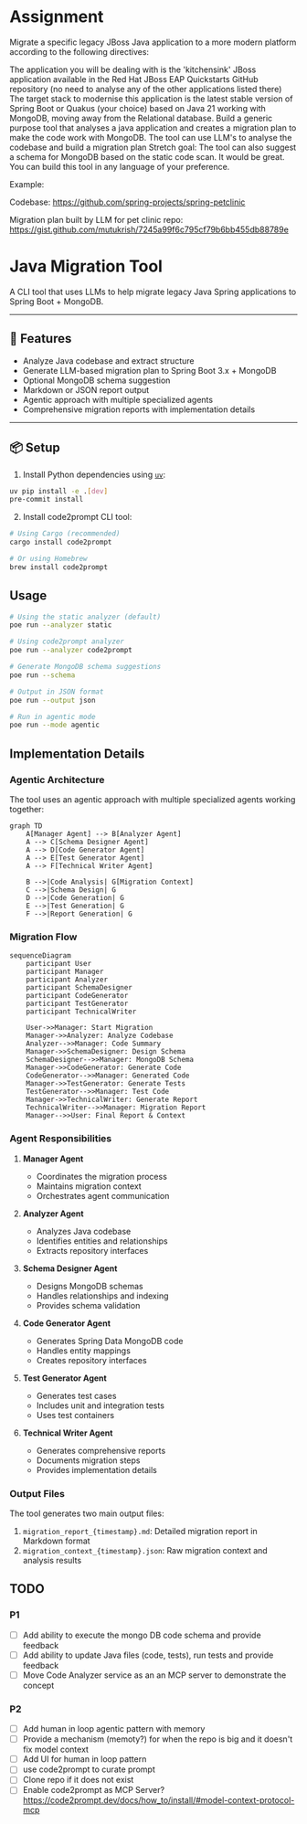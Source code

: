 # Assignment

Migrate a specific legacy JBoss Java application to a more modern platform according to the following directives:

The application you will be dealing with is the 'kitchensink' JBoss application available in the Red Hat JBoss EAP Quickstarts GitHub repository (no need to analyse any of the other applications listed there)
The target stack to modernise this application is the latest stable version of Spring Boot or Quakus (your choice) based on Java 21 working with MongoDB, moving away from the Relational database.
Build a generic purpose tool that analyses a java application and creates a migration plan to make the code work with MongoDB.
The tool can use LLM's to analyse the codebase and build a migration plan
Stretch goal: The tool can also suggest a schema for MongoDB based on the static code scan. It would be great.
You can build this tool in any language of your preference.

Example:

Codebase: https://github.com/spring-projects/spring-petclinic

Migration plan built by LLM for pet clinic repo: https://gist.github.com/mutukrish/7245a99f6c795cf79b6bb455db88789e

# Java Migration Tool

A CLI tool that uses LLMs to help migrate legacy Java Spring applications to Spring Boot + MongoDB.

---

## 🚀 Features

- Analyze Java codebase and extract structure
- Generate LLM-based migration plan to Spring Boot 3.x + MongoDB
- Optional MongoDB schema suggestion
- Markdown or JSON report output
- Agentic approach with multiple specialized agents
- Comprehensive migration reports with implementation details

---

## 📦 Setup

1. Install Python dependencies using [`uv`](https://github.com/astral-sh/uv):

```bash
uv pip install -e .[dev]
pre-commit install
```

2. Install code2prompt CLI tool:

```bash
# Using Cargo (recommended)
cargo install code2prompt

# Or using Homebrew
brew install code2prompt
```

## Usage

```bash
# Using the static analyzer (default)
poe run --analyzer static

# Using code2prompt analyzer
poe run --analyzer code2prompt

# Generate MongoDB schema suggestions
poe run --schema

# Output in JSON format
poe run --output json

# Run in agentic mode
poe run --mode agentic
```

## Implementation Details

### Agentic Architecture

The tool uses an agentic approach with multiple specialized agents working together:

```mermaid
graph TD
    A[Manager Agent] --> B[Analyzer Agent]
    A --> C[Schema Designer Agent]
    A --> D[Code Generator Agent]
    A --> E[Test Generator Agent]
    A --> F[Technical Writer Agent]

    B -->|Code Analysis| G[Migration Context]
    C -->|Schema Design| G
    D -->|Code Generation| G
    E -->|Test Generation| G
    F -->|Report Generation| G
```

### Migration Flow

```mermaid
sequenceDiagram
    participant User
    participant Manager
    participant Analyzer
    participant SchemaDesigner
    participant CodeGenerator
    participant TestGenerator
    participant TechnicalWriter

    User->>Manager: Start Migration
    Manager->>Analyzer: Analyze Codebase
    Analyzer-->>Manager: Code Summary
    Manager->>SchemaDesigner: Design Schema
    SchemaDesigner-->>Manager: MongoDB Schema
    Manager->>CodeGenerator: Generate Code
    CodeGenerator-->>Manager: Generated Code
    Manager->>TestGenerator: Generate Tests
    TestGenerator-->>Manager: Test Code
    Manager->>TechnicalWriter: Generate Report
    TechnicalWriter-->>Manager: Migration Report
    Manager-->>User: Final Report & Context
```

### Agent Responsibilities

1. **Manager Agent**

   - Coordinates the migration process
   - Maintains migration context
   - Orchestrates agent communication

2. **Analyzer Agent**

   - Analyzes Java codebase
   - Identifies entities and relationships
   - Extracts repository interfaces

3. **Schema Designer Agent**

   - Designs MongoDB schemas
   - Handles relationships and indexing
   - Provides schema validation

4. **Code Generator Agent**

   - Generates Spring Data MongoDB code
   - Handles entity mappings
   - Creates repository interfaces

5. **Test Generator Agent**

   - Generates test cases
   - Includes unit and integration tests
   - Uses test containers

6. **Technical Writer Agent**
   - Generates comprehensive reports
   - Documents migration steps
   - Provides implementation details

### Output Files

The tool generates two main output files:

1. `migration_report_{timestamp}.md`: Detailed migration report in Markdown format
2. `migration_context_{timestamp}.json`: Raw migration context and analysis results

## TODO

### P1

- [ ] Add ability to execute the mongo DB code schema and provide feedback
- [ ] Add ability to update Java files (code, tests), run tests and provide feedback
- [ ] Move Code Analyzer service as an an MCP server to demonstrate the concept

### P2

- [ ] Add human in loop agentic pattern with memory
- [ ] Provide a mechanism (memoty?) for when the repo is big and it doesn't fix model context
- [ ] Add UI for human in loop pattern
- [ ] use code2prompt to curate prompt
- [ ] Clone repo if it does not exist
- [ ] Enable code2prompt as MCP Server? https://code2prompt.dev/docs/how_to/install/#model-context-protocol-mcp
